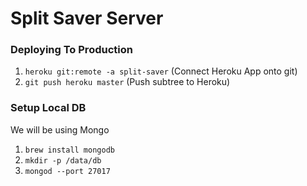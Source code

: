 # Split Saver Server

### Deploying To Production
1) ```heroku git:remote -a split-saver``` (Connect Heroku App onto git)
2) ```git push heroku master``` (Push subtree to Heroku)

### Setup Local DB
We will be using Mongo
1) ```brew install mongodb```
2) ```mkdir -p /data/db```
3) ```mongod --port 27017```

